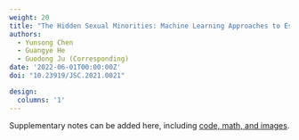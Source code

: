 ```yaml
---
weight: 20
title: "The Hidden Sexual Minorities: Machine Learning Approaches to Estimate the Sexual Minority Orientation among Beijing College Students"
authors:
  - Yunsong Chen
  - Guangye He
  - Guodong Ju (Corresponding)
date: '2022-06-01T00:00:00Z'
doi: "10.23919/JSC.2021.0021"

design: 
  columns: '1'
---
```


Supplementary notes can be added here, including [code, math, and images](https://wowchemy.com/docs/writing-markdown-latex/).
